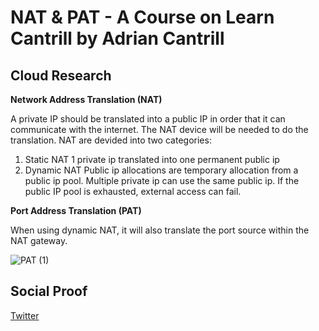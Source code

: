 

# NAT & PAT - A Course on Learn Cantrill by Adrian Cantrill

## Cloud Research

**Network Address Translation (NAT)**

A private IP should be translated into a public IP in order that it can communicate with the internet. The NAT device will be needed to do the translation. NAT are devided into two categories:
1.  Static NAT
  1 private ip translated into one permanent public ip
2. Dynamic NAT
Public ip allocations are temporary allocation from a public ip pool. Multiple private ip can use the same public ip. If the public IP pool is exhausted, external access can fail.

**Port Address Translation (PAT)**

When using dynamic NAT, it will also translate the port source within the NAT gateway. 

![PAT (1)](https://user-images.githubusercontent.com/99172259/168200335-802c72cc-3198-4899-8177-f0647a3f34f2.jpg)

## Social Proof

[Twitter](https://twitter.com/JoeSeven08/status/1524942443594280961)
